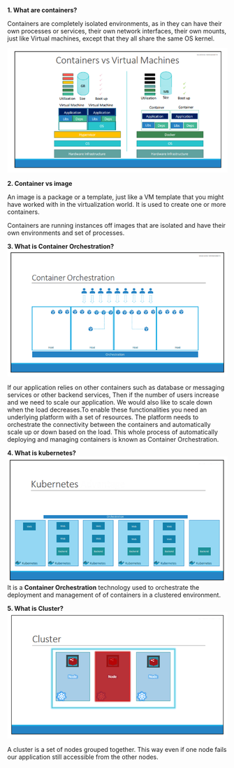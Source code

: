 **1. What are containers?**
	<p>Containers are completely isolated environments, as in they
	can have their own processes or services, their own network interfaces, 	their own mounts, just like Virtual machines, except that they all share 		the same OS kernel.</p>

<img src="./_resources/virtual%20machines_vs_containers.png"  alt="virtual machines_vs_containers" />

**2. Container vs image**
	<p>An image is a package or a template, just like a VM template that you might have worked with in the virtualization world. It is used to create one or more containers.</p>
<p>Containers are running instances off images that are isolated and have their own environments and set of processes.</p>
	
**3. What is Container Orchestration?**
	<img src="./_resources/Container%20Orchestration.png"  alt="Container Orchestration"/>
	<p>If our application relies on other containers such as database or messaging services or other backend services, Then if the number of users increase and we need to scale our application. We would also like to scale down when the load decreases.To enable these functionalities you need an underlying platform with a set of resources. The platform needs to orchestrate the connectivity between the containers and automatically scale up or down based on the load. This whole process of automatically deploying and managing containers is known as Container Orchestration.</p>

**4. What is kubernetes?**
<img src="./_resources/kubernetes.png"  alt="kubernetes"/>
	It is a **Container Orchestration** technology used to orchestrate the 		deployment and management of of containers in a clustered environment.
	
**5. What is Cluster?**
<img src="./_resources/cluster.png"  alt="Cluster"/>
<p>A cluster is a set of nodes grouped together. This way even if one node fails our application still accessible from the other nodes.</p>

